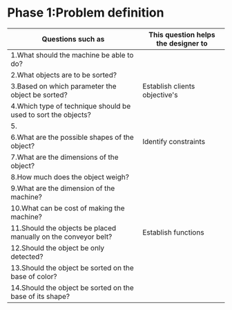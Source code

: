 # Phase 1:Problem definition

|  Questions such as|   This question helps the designer to   |
|----|----|
|1.What should the machine be able to do?|
|2.What objects are to be sorted?|
|3.Based on which parameter the object be sorted?|Establish clients objective's|
|4.Which type of technique should be used to sort the objects?|
|5.|
|6.What are the possible shapes of the object?|Identify constraints|
|7.What are the dimensions of the object?|
|8.How much does the object weigh?|
|9.What are the dimension of the machine?|
|10.What can be cost of making the machine?|
|11.Should the objects be placed manually on the conveyor belt?|Establish functions|
|12.Should the object be only detected?|
|13.Should the object be sorted on the base of color?|
|14.Should the object be sorted on the base of its shape?|